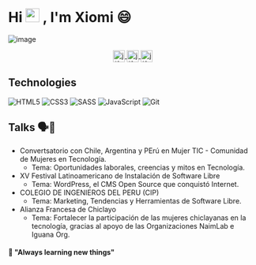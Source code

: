# Hi <img src="https://camo.githubusercontent.com/e8e7b06ecf583bc040eb60e44eb5b8e0ecc5421320a92929ce21522dbc34c891/68747470733a2f2f6d656469612e67697068792e636f6d2f6d656469612f6876524a434c467a6361737252346961377a2f67697068792e676966" width="28" data-canonical-src="https://media.giphy.com/media/hvRJCLFzcasrR4ia7z/giphy.gif" style="max-width:100%;"> , I'm Xiomi 😄 

<!--<img width="1252" alt="banner-github" src="https://user-images.githubusercontent.com/45037868/107915497-e2f43500-6f64-11eb-8d10-4048ea1ce832.png"> -->

![image](https://user-images.githubusercontent.com/21746170/127181482-02793438-38b8-40d7-8af7-796eb3697be1.png)

<p align="center">
 <a href="https://twitter.com/xiomi_pimpo" target="_blank">
  <img align="center" src="https://cdn.jsdelivr.net/npm/simple-icons@3.0.1/icons/firefox.svg" alt="jlferrete" height="24px" width="24px" />
 </a>
 <a href="https://www.linkedin.com/in/xi0mara/" target="_blank">
  <img align="center" src="https://cdn.jsdelivr.net/npm/simple-icons@3.0.1/icons/linkedin.svg" alt="jlferrete" height="24px" width="24px" />
 </a>
 <a href="https://twitter.com/xiomi_pimpo" target="_blank">
  <img align="center" src="https://cdn.jsdelivr.net/npm/simple-icons@3.0.1/icons/twitter.svg" alt="jlferrete" height="24px" width="24px" />
 </a>
</p>

## Technologies
![HTML5](https://img.shields.io/badge/-HTML5-E34F26?style=plastic&logo=html5&logoColor=white)
![CSS3](https://img.shields.io/badge/-CSS3-1572B6?style=plastic&logo=css3&logoColor=white)
![SASS](https://img.shields.io/badge/-SASS-CC6699?style=plastic&logo=sass&logoColor=white)
![JavaScript](https://img.shields.io/badge/-JavaScript-F7DF1E?style=plastic&logo=JavaScript&logoColor=black)
![Git](https://img.shields.io/badge/-Git-F05032?style=plastic&logo=git&logoColor=white)

<!--
![Angular](https://img.shields.io/badge/-Angular-DD0031?style=plastic&logo=angular)
![Vue](https://img.shields.io/badge/-Vue-4FC08D?style=plastic&logo=vue.js&logoColor=white)
![React](https://img.shields.io/badge/-React-61DAFB?style=plastic&logo=react&logoColor=white)
![TypeScript](https://img.shields.io/badge/-TypeScript-3178C6?style=plastic&logo=TypeScript&logoColor=white)
![Node.js](https://img.shields.io/badge/-Node.js-339933?style=plastic&logo=node.js&logoColor=white)
![MongoDB](https://img.shields.io/badge/-MongoDB-47A248?style=plastic&logo=MongoDB&logoColor=white)
![Docker](https://img.shields.io/badge/-Docker-2496ED?style=plastic&logo=docker&logoColor=white)
![Jest](https://img.shields.io/badge/-Jest-C21325?style=plastic&logo=Jest&logoColor=white)
![Cypress](https://img.shields.io/badge/-Cypress-17202C?style=plastic&logo=Cypress&logoColor=white)
HTML5 CSS3 SASS JavaScript Angular Vue React TypeScript Git Node.js MongoDB Docker Jest Cypress -->

## Talks 🗣️💬 
- Convertsatorio con Chile, Argentina y PErú en Mujer TIC - Comunidad de Mujeres en Tecnología.
  - Tema: Oportunidades laborales, creencias y mitos en Tecnología.
- XV Festival Latinoamericano de Instalación de Software Libre
  - Tema: WordPress, el CMS Open Source que conquistó Internet.
- COLEGIO DE INGENIEROS DEL PERU (CIP)
  - Tema: Marketing, Tendencias y Herramientas de Software Libre.
- Alianza Francesa de Chiclayo
  - Tema: Fortalecer la participación de las mujeres chiclayanas en la tecnología, gracias al apoyo de las Organizaciones NaimLab e Iguana Org.

#### 🌱 "Always learning new things"

<!--
<p align="left">
 <img src="https://github.com/konpa/devicon/blob/master/icons/php/php-original.svg" alt="php" width="24px" height="24px"/>
 <img src="https://github.com/konpa/devicon/blob/master/icons/wordpress/wordpress-original.svg" alt="wordpress" width="24px" height="24px"/>
 <img src="https://github.com/konpa/devicon/blob/master/icons/laravel/laravel-plain-wordmark.svg" alt="laravel" width="24px" height="24px"/>
 <img src="https://github.com/konpa/devicon/blob/master/icons/java/java-original-wordmark.svg" alt="java spring boot" width="24px" height="24px"/>
 <img src="https://konpa.github.io/devicon/devicon.git/icons/javascript/javascript-original.svg" alt="javascript" width="24px" height="24px"/>
 <img src="https://konpa.github.io/devicon/devicon.git/icons/css3/css3-original-wordmark.svg" alt="css3" width="24px" height="24px"/>
 <img src="https://github.com/konpa/devicon/blob/master/icons/docker/docker-original-wordmark.svg" alt="docker" width="24px" height="24px"/>
</p> -->

<!--![image](https://user-images.githubusercontent.com/21746170/127176076-12b61ce0-7959-4157-abd3-ba77011717cd.png)
 ![image](https://user-images.githubusercontent.com/21746170/127177775-b135065f-3e63-4804-bc40-2db240b7a9dd.png)
-->

<!--
**xi0mara/xi0mara** is a ✨ _special_ ✨ repository because its `README.md` (this file) appears on your GitHub profile.

Here are some ideas to get you started:

- 🔭 I’m currently working on ...
- 👯 I’m looking to collaborate on ...
- 🤔 I’m looking for help with ...
- 💬 Ask me about ...
- 📫 How to reach me: ...
- 😄 Pronouns: ...
- ⚡ Fun fact: ...
-->
